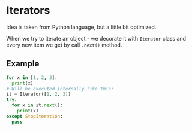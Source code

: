 # Iterators

Idea is taken from Python language, but a little bit optimized.

When we try to iterate an object - we decorate it with `Iterator` class and every new item we get by call `.next()` method.

## Example

```python
for x in [1, 2, 3]:
  print(x)
# Will be executed internally like this:
it = Iterator([1, 2, 3])
try:
  for x in it.next():
    print(x)
except StopIteration:
  pass
```
